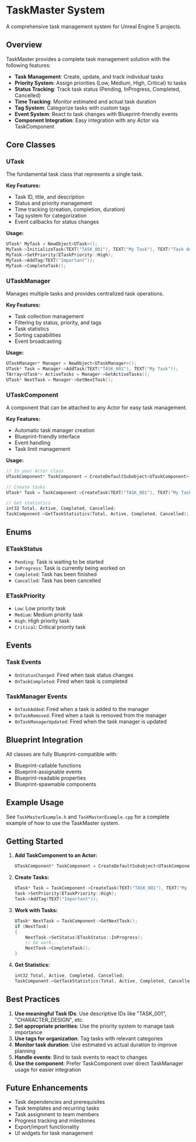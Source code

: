 ﻿# TaskMaster System

A comprehensive task management system for Unreal Engine 5 projects.

## Overview

TaskMaster provides a complete task management solution with the following features:

- **Task Management**: Create, update, and track individual tasks
- **Priority System**: Assign priorities (Low, Medium, High, Critical) to tasks
- **Status Tracking**: Track task status (Pending, InProgress, Completed, Cancelled)
- **Time Tracking**: Monitor estimated and actual task duration
- **Tag System**: Categorize tasks with custom tags
- **Event System**: React to task changes with Blueprint-friendly events
- **Component Integration**: Easy integration with any Actor via TaskComponent

## Core Classes

### UTask
The fundamental task class that represents a single task.

**Key Features:**
- Task ID, title, and description
- Status and priority management
- Time tracking (creation, completion, duration)
- Tag system for categorization
- Event callbacks for status changes

**Usage:**
```cpp
UTask* MyTask = NewObject<UTask>();
MyTask->InitializeTask(TEXT("TASK_001"), TEXT("My Task"), TEXT("Task description"));
MyTask->SetPriority(ETaskPriority::High);
MyTask->AddTag(TEXT("Important"));
MyTask->CompleteTask();
```

### UTaskManager
Manages multiple tasks and provides centralized task operations.

**Key Features:**
- Task collection management
- Filtering by status, priority, and tags
- Task statistics
- Sorting capabilities
- Event broadcasting

**Usage:**
```cpp
UTaskManager* Manager = NewObject<UTaskManager>();
UTask* Task = Manager->AddTask(TEXT("TASK_001"), TEXT("My Task"));
TArray<UTask*> ActiveTasks = Manager->GetActiveTasks();
UTask* NextTask = Manager->GetNextTask();
```

### UTaskComponent
A component that can be attached to any Actor for easy task management.

**Key Features:**
- Automatic task manager creation
- Blueprint-friendly interface
- Event handling
- Task limit management

**Usage:**
```cpp
// In your Actor class
UTaskComponent* TaskComponent = CreateDefaultSubobject<UTaskComponent>(TEXT("TaskComponent"));

// Create tasks
UTask* Task = TaskComponent->CreateTask(TEXT("TASK_001"), TEXT("My Task"));

// Get statistics
int32 Total, Active, Completed, Cancelled;
TaskComponent->GetTaskStatistics(Total, Active, Completed, Cancelled);
```

## Enums

### ETaskStatus
- `Pending`: Task is waiting to be started
- `InProgress`: Task is currently being worked on
- `Completed`: Task has been finished
- `Cancelled`: Task has been cancelled

### ETaskPriority
- `Low`: Low priority task
- `Medium`: Medium priority task
- `High`: High priority task
- `Critical`: Critical priority task

## Events

### Task Events
- `OnStatusChanged`: Fired when task status changes
- `OnTaskCompleted`: Fired when task is completed

### TaskManager Events
- `OnTaskAdded`: Fired when a task is added to the manager
- `OnTaskRemoved`: Fired when a task is removed from the manager
- `OnTaskManagerUpdated`: Fired when the task manager is updated

## Blueprint Integration

All classes are fully Blueprint-compatible with:
- Blueprint-callable functions
- Blueprint-assignable events
- Blueprint-readable properties
- Blueprint-spawnable components

## Example Usage

See `TaskMasterExample.h` and `TaskMasterExample.cpp` for a complete example of how to use the TaskMaster system.

## Getting Started

1. **Add TaskComponent to an Actor:**
   ```cpp
   UTaskComponent* TaskComponent = CreateDefaultSubobject<UTaskComponent>(TEXT("TaskComponent"));
   ```

2. **Create Tasks:**
   ```cpp
   UTask* Task = TaskComponent->CreateTask(TEXT("TASK_001"), TEXT("My Task"), TEXT("Description"));
   Task->SetPriority(ETaskPriority::High);
   Task->AddTag(TEXT("Important"));
   ```

3. **Work with Tasks:**
   ```cpp
   UTask* NextTask = TaskComponent->GetNextTask();
   if (NextTask)
   {
       NextTask->SetStatus(ETaskStatus::InProgress);
       // Do work...
       NextTask->CompleteTask();
   }
   ```

4. **Get Statistics:**
   ```cpp
   int32 Total, Active, Completed, Cancelled;
   TaskComponent->GetTaskStatistics(Total, Active, Completed, Cancelled);
   ```

## Best Practices

1. **Use meaningful Task IDs**: Use descriptive IDs like "TASK_001", "CHARACTER_DESIGN", etc.
2. **Set appropriate priorities**: Use the priority system to manage task importance
3. **Use tags for organization**: Tag tasks with relevant categories
4. **Monitor task duration**: Use estimated vs actual duration to improve planning
5. **Handle events**: Bind to task events to react to changes
6. **Use the component**: Prefer TaskComponent over direct TaskManager usage for easier integration

## Future Enhancements

- Task dependencies and prerequisites
- Task templates and recurring tasks
- Task assignment to team members
- Progress tracking and milestones
- Export/import functionality
- UI widgets for task management
